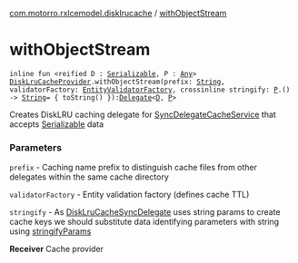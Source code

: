 [com.motorro.rxlcemodel.disklrucache](index.md) / [withObjectStream](./with-object-stream.md)

# withObjectStream

`inline fun <reified D : `[`Serializable`](http://docs.oracle.com/javase/6/docs/api/java/io/Serializable.html)`, P : `[`Any`](https://kotlinlang.org/api/latest/jvm/stdlib/kotlin/-any/index.html)`> `[`DiskLruCacheProvider`](-disk-lru-cache-sync-delegate/-disk-lru-cache-provider/index.md)`.withObjectStream(prefix: `[`String`](https://kotlinlang.org/api/latest/jvm/stdlib/kotlin/-string/index.html)`, validatorFactory: `[`EntityValidatorFactory`](../com.motorro.rxlcemodel.base.entity/-entity-validator-factory/index.md)`, crossinline stringify: `[`P`](with-object-stream.md#P)`.() -> `[`String`](https://kotlinlang.org/api/latest/jvm/stdlib/kotlin/-string/index.html)` = { toString() }): `[`Delegate`](../com.motorro.rxlcemodel.base.service/-sync-delegate-cache-service/-delegate/index.md)`<`[`D`](with-object-stream.md#D)`, `[`P`](with-object-stream.md#P)`>`

Creates DiskLRU caching delegate for [SyncDelegateCacheService](../com.motorro.rxlcemodel.base.service/-sync-delegate-cache-service/index.md) that accepts [Serializable](http://docs.oracle.com/javase/6/docs/api/java/io/Serializable.html) data

### Parameters

`prefix` - Caching name prefix to distinguish cache files from other delegates within the same cache directory

`validatorFactory` - Entity validation factory (defines cache TTL)

`stringify` - As [DiskLruCacheSyncDelegate](-disk-lru-cache-sync-delegate/index.md) uses string params to create cache keys we should substitute
data identifying parameters with string using [stringifyParams](../com.motorro.rxlcemodel.base.service/stringify-params.md)

**Receiver**
Cache provider

